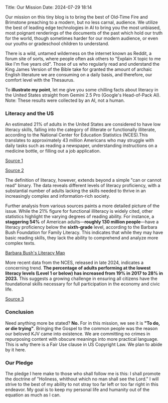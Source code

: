 Title: Our Mission
Date: 2024-07-29 18:14

Our mission on this tiny blog is to bring the best of Old-Time Fire and Brimstone preaching to a modern, but no less carnal, audience. We utilize the best of leading edge technologies in AI to bring you the most unbiased, most poignant renderings of the documents of the past which hold our truth for the world, though sometimes harder for our modern audience, or even our youths or gradeschool children to understand.

There is a wild, untamed wilderness on the internet known as Reddit, a forum site of sorts, where people often ask others to "Explain X topic to me like I'm five years old". Those of us who regularly read and understand the King James Version of the Bible take for granted the amount of archaic English literature we are consuming on a daily basis, and therefore, our comfort level with the Thesaurus. 


To **illustrate my point**, let me give you some chilling facts about literacy in the United States straight from Gemini 2.5 Pro (Google's Head-of-Pack AI). Note: These results were collected by an AI, not a human.

### Literacy and the US

An estimated 21% of adults in the United States are considered to have low literacy skills, falling into the category of illiterate or functionally illiterate, according to the National Center for Education Statistics (NCES).This translates to approximately 43 million Americans who may struggle with daily tasks such as reading a newspaper, understanding instructions on a medicine bottle, or filling out a job application.

[Source 1](https://www.thenationalliteracyinstitute.com/post/literacy-statistics-2024-2025-where-we-are-nowhttps:/)

[Source 2](https://risingtide.ua.edu/education/statewide-ua-literacy-center/)


The definition of literacy, however, extends beyond a simple "can or cannot read" binary. The data reveals different levels of literacy proficiency, with a substantial number of adults lacking the skills needed to thrive in an increasingly complex and information-rich society.

Further analysis from various sources paints a more detailed picture of the issue. While the 21% figure for functional illiteracy is widely cited, other statistics highlight the varying degrees of reading ability. For instance, a **staggering 54%** of American adults—**roughly 130 million people**—have a literacy proficiency below the **sixth-grade** level, according to the Barbara Bush Foundation for Family Literacy. This indicates that while they may have basic reading skills, they lack the ability to comprehend and analyze more complex texts.

[Barbara Bush's Literacy Map](https://map.barbarabush.org/)


More recent data from the NCES, released in late 2024, indicates a concerning trend. **The percentage of adults performing at the lowest literacy levels (Level 1 or below) has increased from 19% in 2017 to 28% in 2023.** This suggests a growing challenge in ensuring all citizens have the foundational skills necessary for full participation in the economy and civic life.

[Source 3](https://nces.ed.gov/surveys/piaac/2023/national_results.asp)


### Conclusion

Need anything more be stated? **No.** For in this mission, we see it is **"To do, or die trying"**. Bringing the Gospel to the common people was the reason our beloved KJV came into existence. We are committing no crimes in repurposing content with obscure meanings into more practical language. This is why there is a Fair Use clause in US Copyright Law. We plan to abide by it here.

### Our Pledge

The pledge I here make to those who shall follow me is this: I shall promote the doctrine of "Holiness, whithout which no man shall see the Lord." I will strive to the best of my ability to not stray too far left or too far right in this endeavor. My goal is to keep my personal life and humanity out of the equation as much as I can.
